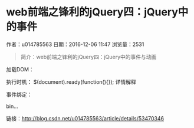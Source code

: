 # web前端之锋利的jQuery四：jQuery中的事件
作者：u014785563
日期：2016-12-06 11:47
浏览量：2531
> 简介：web前端之锋利的jQuery四：jQuery中的事件与动画

加载DOM：

执行时机： 
$(document).ready(function(){});     详情解释

事件绑定：

bin...

 链接：http://blog.csdn.net/u014785563/article/details/53470346
